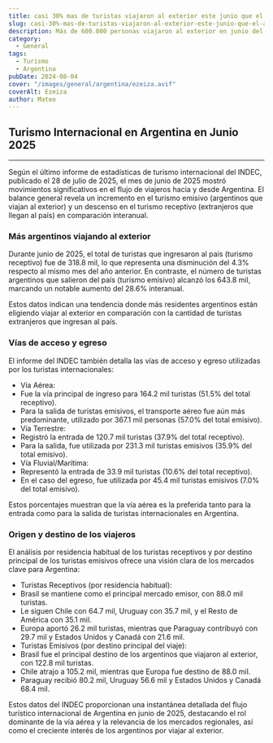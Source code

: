 ```yaml
---
title: casi 30% mas de turistas viajaron al exterior este junio que el año pasado
slug: casi-30%-mas-de-turistas-viajaron-al-exterior-este-junio-que-el-año-pasado
description: Más de 600.000 personas viajaron al exterior en junio del 2025.
category:
  - General
tags:
  - Turismo
  - Argentina
pubDate: 2024-08-04
cover: "/images/general/argentina/ezeiza.avif"
coverAlt: Ezeiza
author: Mateo
---
```


## Turismo Internacional en Argentina en Junio 2025

***

Según el último informe de estadísticas de turismo internacional del INDEC, publicado el 28 de julio de 2025, el mes de junio de 2025 mostró movimientos significativos en el flujo de viajeros hacia y desde Argentina. El balance general revela un incremento en el turismo emisivo (argentinos que viajan al exterior) y un descenso en el turismo receptivo (extranjeros que llegan al país) en comparación interanual.

### Más argentinos viajando al exterior

Durante junio de 2025, el total de turistas que ingresaron al país (turismo receptivo) fue de 318.8 mil, lo que representa una disminución del 4.3% respecto al mismo mes del año anterior. En contraste, el número de turistas argentinos que salieron del país (turismo emisivo) alcanzó los 643.8 mil, marcando un notable aumento del 28.6% interanual.

Estos datos indican una tendencia donde más residentes argentinos están eligiendo viajar al exterior en comparación con la cantidad de turistas extranjeros que ingresan al país.

### Vías de acceso y egreso

El informe del INDEC también detalla las vías de acceso y egreso utilizadas por los turistas internacionales:

* Vía Aérea:
* Fue la vía principal de ingreso para 164.2 mil turistas (51.5% del total receptivo).
* Para la salida de turistas emisivos, el transporte aéreo fue aún más predominante, utilizado por 367.1 mil personas (57.0% del total emisivo).
* Vía Terrestre:
* Registró la entrada de 120.7 mil turistas (37.9% del total receptivo).
* Para la salida, fue utilizada por 231.3 mil turistas emisivos (35.9% del total emisivo).
* Vía Fluvial/Marítima:
* Representó la entrada de 33.9 mil turistas (10.6% del total receptivo).
* En el caso del egreso, fue utilizada por 45.4 mil turistas emisivos (7.0% del total emisivo).

Estos porcentajes muestran que la vía aérea es la preferida tanto para la entrada como para la salida de turistas internacionales en Argentina.

### Origen y destino de los viajeros

El análisis por residencia habitual de los turistas receptivos y por destino principal de los turistas emisivos ofrece una visión clara de los mercados clave para Argentina:

* Turistas Receptivos (por residencia habitual):
* Brasil se mantiene como el principal mercado emisor, con 88.0 mil turistas.
* Le siguen Chile con 64.7 mil, Uruguay con 35.7 mil, y el Resto de América con 35.1 mil.
* Europa aportó 26.2 mil turistas, mientras que Paraguay contribuyó con 29.7 mil y Estados Unidos y Canadá con 21.6 mil.
* Turistas Emisivos (por destino principal del viaje):
* Brasil fue el principal destino de los argentinos que viajaron al exterior, con 122.8 mil turistas.
* Chile atrajo a 105.2 mil, mientras que Europa fue destino de 88.0 mil.
* Paraguay recibió 80.2 mil, Uruguay 56.6 mil y Estados Unidos y Canadá 68.4 mil.

Estos datos del INDEC proporcionan una instantánea detallada del flujo turístico internacional de Argentina en junio de 2025, destacando el rol dominante de la vía aérea y la relevancia de los mercados regionales, así como el creciente interés de los argentinos por viajar al exterior.

